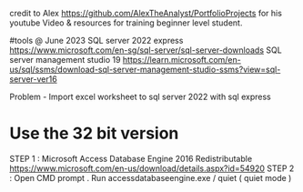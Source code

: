 credit to Alex https://github.com/AlexTheAnalyst/PortfolioProjects for his youtube Video & resources for training beginner level student.  

#tools @ June 2023
SQL server 2022 express https://www.microsoft.com/en-sg/sql-server/sql-server-downloads
SQL server management studio 19 https://learn.microsoft.com/en-us/sql/ssms/download-sql-server-management-studio-ssms?view=sql-server-ver16

Problem - Import excel worksheet to sql server 2022 with sql express 
# Use the 32 bit version

STEP 1 : Microsoft Access Database Engine 2016 Redistributable https://www.microsoft.com/en-us/download/details.aspx?id=54920
STEP 2 : Open CMD prompt . Run accessdatabaseengine.exe / quiet ( quiet mode )
